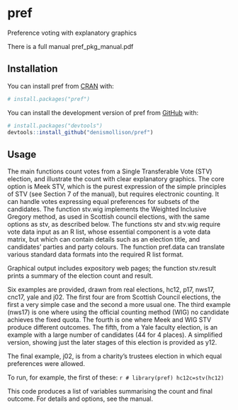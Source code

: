 
<!-- README.md is generated from README.Rmd. Please edit that file -->

# pref

<!-- badges: start -->
<!-- badges: end -->

Preference voting with explanatory graphics

There is a full manual pref_pkg_manual.pdf

## Installation

You can install pref from [CRAN](https://cran.r-project.org/) with:

``` r
# install.packages("pref")
```

You can install the development version of pref from
[GitHub](https://github.com/) with:

``` r
# install.packages("devtools")
devtools::install_github("denismollison/pref")
```

## Usage

The main functions count votes from a Single Transferable Vote (STV)
election, and illustrate the count with clear explanatory graphics. The
core option is Meek STV, which is the purest expression of the simple
principles of STV (see Section 7 of the manual), but requires electronic
counting. It can handle votes expressing equal preferences for subsets
of the candidates. The function stv.wig implements the Weighted
Inclusive Gregory method, as used in Scottish council elections, with
the same options as stv, as described below. The functions stv and
stv.wig require vote data input as an R list, whose essential component
is a vote data matrix, but which can contain details such as an election
title, and candidates’ parties and party colours. The function pref.data
can translate various standard data formats into the required R list
format.

Graphical output includes expository web pages; the function stv.result
prints a summary of the election count and result.

Six examples are provided, drawn from real elections, hc12, p17, nws17,
cnc17, yale and j02. The first four are from Scottish Council elections,
the first a very simple case and the second a more usual one. The third
example (nws17) is one where using the official counting method (WIG) no
candidate achieves the fixed quota. The fourth is one where Meek and WIG
STV produce different outcomes. The fifth, from a Yale faculty election,
is an example with a large number of candidates (44 for 4 places). A
simplified version, showing just the later stages of this election is
provided as y12.

The final example, j02, is from a charity’s trustees election in which
equal preferences were allowed.

To run, for example, the first of these:
`r # library(pref) hc12c=stv(hc12)`

This code produces a list of variables summarising the count and final
outcome. For details and options, see the manual.
